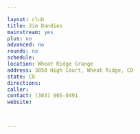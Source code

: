 ```yaml
---

layout: club
title: Jim Dandies
mainstream: yes
plus: no
advanced: no
rounds: no
schedule: 
location: Wheat Ridge Grange
address: 3850 High Court, Wheat Ridge, CO
state: CO
directions: 
caller: 
contact: (303) 905-0491
website: 



---
```


